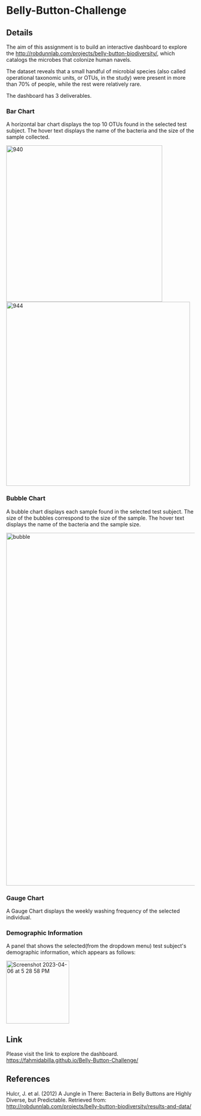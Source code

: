 # Belly-Button-Challenge

## Details

The aim of this assignment is to build an interactive dashboard to explore the http://robdunnlab.com/projects/belly-button-biodiversity/, which catalogs the microbes that colonize human navels.

The dataset reveals that a small handful of microbial species (also called operational taxonomic units, or OTUs, in the study) were present in more than 70% of people, while the rest were relatively rare.

The dashboard has 3 deliverables.



### Bar Chart


A horizontal bar chart displays the top 10 OTUs found in the selected test subject. The hover text displays the name of the bacteria and the size of the sample collected. 



<img width="417" alt="940" src="https://user-images.githubusercontent.com/120361200/230498306-fee234bb-a1e1-4a11-9645-37b525a156d5.png">


<img width="491" alt="944" src="https://user-images.githubusercontent.com/120361200/230498344-286546ec-814d-49a4-b1ee-738dd973b2c1.png">





### Bubble Chart


A bubble chart displays each sample found in the selected test subject. The size of the bubbles correspond to the size of the sample. The hover text displays the name of the bacteria and the sample size.


<img width="941" alt="bubble " src="https://user-images.githubusercontent.com/120361200/230498396-92bd4217-020a-4e2a-b0a1-f668ccb93a3f.png">



### Gauge Chart

A Gauge Chart displays the weekly washing frequency of the selected individual.






### Demographic Information


A panel that shows the selected(from the dropdown menu) test subject's demographic information, which appears as follows:



<img width="168" alt="Screenshot 2023-04-06 at 5 28 58 PM" src="https://user-images.githubusercontent.com/120361200/230498440-d69b5aa8-f881-481b-a784-e154b42ee732.png">




## Link

Please visit the link to explore the dashboard.
https://fahmidabilla.github.io/Belly-Button-Challenge/




## References
Hulcr, J. et al. (2012) A Jungle in There: Bacteria in Belly Buttons are Highly Diverse, but Predictable. Retrieved from: http://robdunnlab.com/projects/belly-button-biodiversity/results-and-data/


